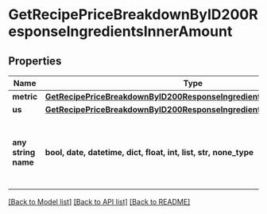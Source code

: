 # GetRecipePriceBreakdownByID200ResponseIngredientsInnerAmount


## Properties
Name | Type | Description | Notes
------------ | ------------- | ------------- | -------------
**metric** | [**GetRecipePriceBreakdownByID200ResponseIngredientsInnerAmountMetric**](GetRecipePriceBreakdownByID200ResponseIngredientsInnerAmountMetric.md) |  | 
**us** | [**GetRecipePriceBreakdownByID200ResponseIngredientsInnerAmountMetric**](GetRecipePriceBreakdownByID200ResponseIngredientsInnerAmountMetric.md) |  | 
**any string name** | **bool, date, datetime, dict, float, int, list, str, none_type** | any string name can be used but the value must be the correct type | [optional]

[[Back to Model list]](../README.md#documentation-for-models) [[Back to API list]](../README.md#documentation-for-api-endpoints) [[Back to README]](../README.md)


